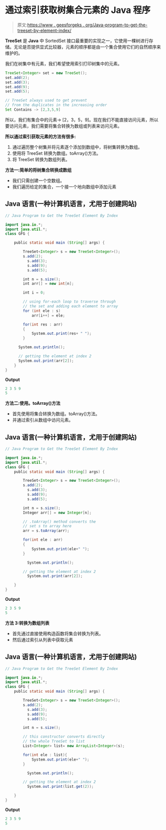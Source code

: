 # 通过索引获取树集合元素的 Java 程序

> 原文:[https://www . geesforgeks . org/Java-program-to-get-the-treeset-by-element-index/](https://www.geeksforgeeks.org/java-program-to-get-the-treeset-element-by-index/)

**TreeSet** 是 **Java** 中 SortedSet 接口最重要的实现之一，它使用一棵树进行存储。无论是否提供显式比较器，元素的顺序都是由一个集合使用它们的自然顺序来维护的。

我们在树集中有元素，我们希望使用索引打印树集中的元素。

```java
TreeSet<Integer> set = new TreeSet();
set.add(2);
set.add(3);
set.add(9);
set.add(5);

// TreeSet always used to get prevent
// from the duplicates in the increasing order
Set Contains -> [2,3,5,9] 
```

所以，我们有集合中的元素-> [2，3，5，9]。现在我们不能直接访问元素，所以要访问元素，我们需要将集合转换为数组或列表来访问元素。

**所以通过索引获取元素的方法有很多:**

1.  通过遍历整个树集并将元素逐个添加到数组中，将树集转换为数组。
2.  使用将 TreeSet 转换为数组。toArray()方法。
3.  将 TreeSet 转换为数组列表。

**方法一:简单的将树集合转换成数组**

*   我们只需创建一个空数组。
*   我们遍历给定的集合，一个接一个地向数组中添加元素

## Java 语言(一种计算机语言，尤用于创建网站)

```java
// Java Program to Get the TreeSet Element By Index

import java.io.*;
import java.util.*;
class GFG {

    public static void main (String[] args) {

        TreeSet<Integer> s = new TreeSet<Integer>(); 
        s.add(2);
          s.add(3);
          s.add(9);
          s.add(5);

        int n = s.size(); 
        int arr[] = new int[n]; 

        int i = 0; 

        // using for-each loop to traverse through 
        // the set and adding each element to array
        for (int ele : s) 
            arr[i++] = ele; 

        for(int res : arr)
        {
            System.out.print(res+ " ");
        }

      System.out.println();

      // getting the element at index 2
      System.out.print(arr[2]);
    }
}
```

**Output**

```java
2 3 5 9 
5
```

**方法二:使用。toArray()方法**

*   首先使用将集合转换为数组。toArray()方法。
*   并通过索引从数组中访问元素。

## Java 语言(一种计算机语言，尤用于创建网站)

```java
// Java Program to Get the TreeSet Element By Index

import java.io.*;
import java.util.*;
class GFG {
    public static void main (String[] args) {

        TreeSet<Integer> s = new TreeSet<Integer>(); 
        s.add(2);
          s.add(3);
          s.add(9);
          s.add(5);

        int n = s.size(); 
        Integer arr[] = new Integer[n]; 

        // .toArray() method converts the
        // set s to array here
        arr = s.toArray(arr); 

        for(int ele : arr)
        {
            System.out.print(ele+" ");
        }

          System.out.println();

        // getting the element at index 2
          System.out.print(arr[2]);

    }
}
```

**Output**

```java
2 3 5 9 
5
```

**方法 3:转换为数组列表**

*   首先通过直接使用构造函数将集合转换为列表。
*   然后通过索引从列表中获取元素

## Java 语言(一种计算机语言，尤用于创建网站)

```java
// Java Program to Get the TreeSet Element By Index

import java.io.*;
import java.util.*;
class GFG {
    public static void main (String[] args) {

        TreeSet<Integer> s = new TreeSet<Integer>(); 
        s.add(2);
          s.add(3);
          s.add(9);
          s.add(5);

        int n = s.size(); 

        // this constructor converts directly 
        // the whole TreeSet to list
        List<Integer> list= new ArrayList<Integer>(s);

        for(int ele : list){
            System.out.print(ele+" ");
        }

          System.out.println();

        // getting the element at index 2
          System.out.print(list.get(2));

    }
}
```

**Output**

```java
2 3 5 9 
5
```